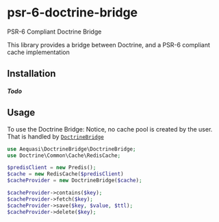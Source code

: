 # psr-6-doctrine-bridge
PSR-6 Compliant Doctrine Bridge


This library provides a bridge between Doctrine, and a PSR-6 compliant cache implementation

## Installation

##### Todo

## Usage



To use the Doctrine Bridge:
Notice, no cache pool is created by the user. That is handled by [`DoctrineBridge`](src/DoctrineCacheBridge.php)
```php
use Aequasi\DoctrineBridge\DoctrineBridge;
use Doctrine\Common\Cache\RedisCache;

$predisClient = new Predis();
$cache = new RedisCache($predisClient)
$cacheProvider = new DoctrineBridge($cache);

$cacheProvider->contains($key);
$cacheProvider->fetch($key);
$cacheProvider->save($key, $value, $ttl);
$cacheProvider->delete($key);
```